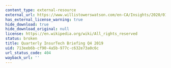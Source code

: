 ```yaml
---
content_type: external-resource
external_url: https://www.willistowerswatson.com/en-CA/Insights/2020/01/quarterly-insurtech-briefing-q4-2019
has_external_license_warning: true
hide_download: true
hide_download_original: null
license: https://en.wikipedia.org/wiki/All_rights_reserved
status: broken
title: Quarterly InsurTech Briefing Q4 2019
uid: 713eeb6b-cf90-4a5b-977c-c632e73a0c6c
url_status_code: 404
wayback_url: ''
---
```

